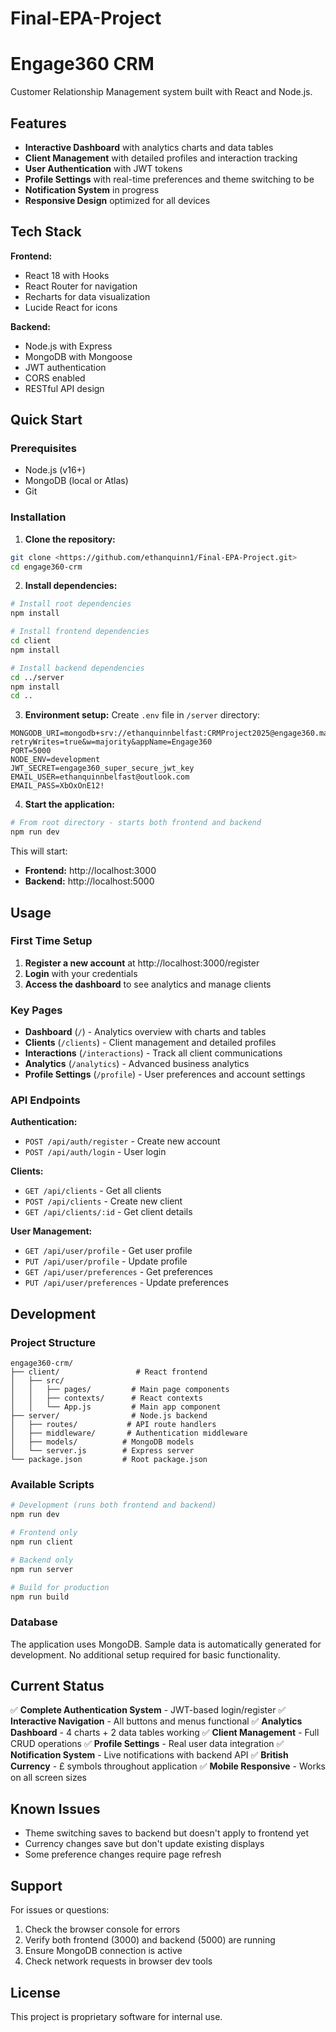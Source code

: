 # Final-EPA-Project

# Engage360 CRM

Customer Relationship Management system built with React and Node.js.

## Features

- **Interactive Dashboard** with analytics charts and data tables
- **Client Management** with detailed profiles and interaction tracking
- **User Authentication** with JWT tokens
- **Profile Settings** with real-time preferences and theme switching to be
- **Notification System** in progress
- **Responsive Design** optimized for all devices

## Tech Stack

**Frontend:**
- React 18 with Hooks
- React Router for navigation
- Recharts for data visualization
- Lucide React for icons

**Backend:**
- Node.js with Express
- MongoDB with Mongoose
- JWT authentication
- CORS enabled
- RESTful API design

## Quick Start

### Prerequisites
- Node.js (v16+)
- MongoDB (local or Atlas)
- Git

### Installation

1. **Clone the repository:**
```bash
git clone <https://github.com/ethanquinn1/Final-EPA-Project.git>
cd engage360-crm
```

2. **Install dependencies:**
```bash
# Install root dependencies
npm install

# Install frontend dependencies
cd client
npm install

# Install backend dependencies
cd ../server
npm install
cd ..
```

3. **Environment setup:**
Create `.env` file in `/server` directory:
```
MONGODB_URI=mongodb+srv://ethanquinnbelfast:CRMProject2025@engage360.ma0agtf.mongodb.net/engage360?retryWrites=true&w=majority&appName=Engage360
PORT=5000
NODE_ENV=development
JWT_SECRET=engage360_super_secure_jwt_key
EMAIL_USER=ethanquinnbelfast@outlook.com
EMAIL_PASS=XbOxOnE12!
```

4. **Start the application:**
```bash
# From root directory - starts both frontend and backend
npm run dev
```

This will start:
- **Frontend:** http://localhost:3000
- **Backend:** http://localhost:5000

## Usage

### First Time Setup

1. **Register a new account** at http://localhost:3000/register
2. **Login** with your credentials
3. **Access the dashboard** to see analytics and manage clients

### Key Pages

- **Dashboard** (`/`) - Analytics overview with charts and tables
- **Clients** (`/clients`) - Client management and detailed profiles
- **Interactions** (`/interactions`) - Track all client communications
- **Analytics** (`/analytics`) - Advanced business analytics
- **Profile Settings** (`/profile`) - User preferences and account settings

### API Endpoints

**Authentication:**
- `POST /api/auth/register` - Create new account
- `POST /api/auth/login` - User login

**Clients:**
- `GET /api/clients` - Get all clients
- `POST /api/clients` - Create new client
- `GET /api/clients/:id` - Get client details

**User Management:**
- `GET /api/user/profile` - Get user profile
- `PUT /api/user/profile` - Update profile
- `GET /api/user/preferences` - Get preferences
- `PUT /api/user/preferences` - Update preferences

## Development

### Project Structure
```
engage360-crm/
├── client/                 # React frontend
│   ├── src/
│   │   ├── pages/         # Main page components
│   │   ├── contexts/      # React contexts
│   │   └── App.js         # Main app component
├── server/                # Node.js backend
│   ├── routes/           # API route handlers
│   ├── middleware/       # Authentication middleware
│   ├── models/          # MongoDB models
│   └── server.js        # Express server
└── package.json         # Root package.json
```

### Available Scripts

```bash
# Development (runs both frontend and backend)
npm run dev

# Frontend only
npm run client

# Backend only  
npm run server

# Build for production
npm run build
```

### Database

The application uses MongoDB. Sample data is automatically generated for development. No additional setup required for basic functionality.

## Current Status

✅ **Complete Authentication System** - JWT-based login/register
✅ **Interactive Navigation** - All buttons and menus functional
✅ **Analytics Dashboard** - 4 charts + 2 data tables working
✅ **Client Management** - Full CRUD operations
✅ **Profile Settings** - Real user data integration
✅ **Notification System** - Live notifications with backend API
✅ **British Currency** - £ symbols throughout application
✅ **Mobile Responsive** - Works on all screen sizes

## Known Issues

- Theme switching saves to backend but doesn't apply to frontend yet
- Currency changes save but don't update existing displays
- Some preference changes require page refresh

## Support

For issues or questions:
1. Check the browser console for errors
2. Verify both frontend (3000) and backend (5000) are running
3. Ensure MongoDB connection is active
4. Check network requests in browser dev tools

## License

This project is proprietary software for internal use.
